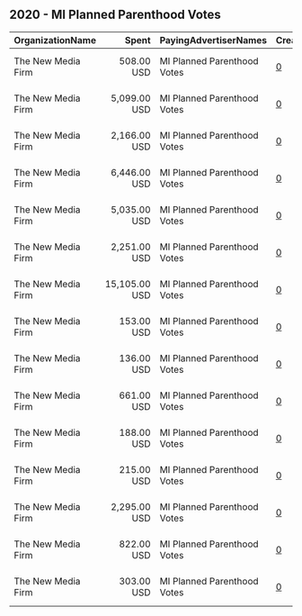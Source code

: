 ## 2020 - MI Planned Parenthood Votes 
|OrganizationName|Spent|PayingAdvertiserNames|CreativeUrls|Impressions|Genders|AgeBrackets|CountryCodes|BillingAddresses|CandidateBallotInformation|
|:---|---:|:---|:---|---:|:---|:---|:---|:---|:---|
|The New Media Firm|508.00 USD|MI Planned Parenthood Votes|[0](https://www.snap.com/political-ads/asset/b98e7128b5e72cd483c45754d4eb158daf88b1de86324b9f678fc2fd09da31d7?mediaType=mp4)|42,498|FEMALE|18+|united states|"1730 Rhode Island Ave, NW Ste 213,Washington,20036,US"|John James|
|The New Media Firm|5,099.00 USD|MI Planned Parenthood Votes|[0](https://www.snap.com/political-ads/asset/a611af5c09b42c6dedfe7f781e2edd0129a956dd6674abcf81d3b86e01a10ec4?mediaType=mp4)|950,158|FEMALE|18+|united states|"1730 Rhode Island Ave, NW Ste 213,Washington,20036,US"|John James|
|The New Media Firm|2,166.00 USD|MI Planned Parenthood Votes|[0](https://www.snap.com/political-ads/asset/9674fdea7a8dc42d70bdd6fff74bb654a7a851bf7adc85327da393356a5c9939?mediaType=mp4)|209,046||18+|united states|"1730 Rhode Island Ave, NW Ste 213,Washington,20036,US"|Michigan Congressional Candidates|
|The New Media Firm|6,446.00 USD|MI Planned Parenthood Votes|[0](https://www.snap.com/political-ads/asset/8e26f32721423c20dd13a86989e2d47aba122b0ddcd3edb59ceecf240a4c4a6c?mediaType=mp4)|1,424,991|FEMALE|18+|united states|"1730 Rhode Island Ave, NW Ste 213,Washington,20036,US"|John James|
|The New Media Firm|5,035.00 USD|MI Planned Parenthood Votes|[0](https://www.snap.com/political-ads/asset/d5fc0e8ee3d2abb4956fd208cae9b0ddb5e160a7aa73f86422bdf394348ac0c4?mediaType=mp4)|355,968||18+|united states|"1730 Rhode Island Ave, NW Ste 213,Washington,20036,US"|Gary Peters|
|The New Media Firm|2,251.00 USD|MI Planned Parenthood Votes|[0](https://www.snap.com/political-ads/asset/57f39abcc2bbf02e1ee47c9e4bba9215d1d487dabef7b9439fec6b251daa7fb7?mediaType=mp4)|209,471||18+|united states|"1730 Rhode Island Ave, NW Ste 213,Washington,20036,US"|Michigan Congressional Candidates|
|The New Media Firm|15,105.00 USD|MI Planned Parenthood Votes|[0](https://www.snap.com/political-ads/asset/5cbb1df86bc23a2c69dd716f41b5cfe8ab4b3b6aa54381ed9287d3e04fdd4a2d?mediaType=mp4)|1,143,204||18+|united states|"1730 Rhode Island Ave, NW Ste 213,Washington,20036,US"|Joe Biden and Kamala Harris|
|The New Media Firm|153.00 USD|MI Planned Parenthood Votes|[0](https://www.snap.com/political-ads/asset/6c7bd53c56ebbdca9649ee987b7b18ec5799d25b2d7ca265f4d4007eb3cf42bf?mediaType=mp4)|12,298|FEMALE|18+|united states|"1730 Rhode Island Ave, NW Ste 213,Washington,20036,US"|John James|
|The New Media Firm|136.00 USD|MI Planned Parenthood Votes|[0](https://www.snap.com/political-ads/asset/0c47a757a803cd4caa741bbc9478f6cffee5429c60dfdba72146ec247662c895?mediaType=mp4)|19,063||18+|united states|"1730 Rhode Island Ave, NW Ste 213,Washington,20036,US"|Count Every Vote|
|The New Media Firm|661.00 USD|MI Planned Parenthood Votes|[0](https://www.snap.com/political-ads/asset/b98e7128b5e72cd483c45754d4eb158daf88b1de86324b9f678fc2fd09da31d7?mediaType=mp4)|236,994|FEMALE|18+|united states|"1730 Rhode Island Ave, NW Ste 213,Washington,20036,US"|John James|
|The New Media Firm|188.00 USD|MI Planned Parenthood Votes|[0](https://www.snap.com/political-ads/asset/3734ab5b13b6caa55255d7ad1e02e8abad141c2bdbc093215fac4b63200203ae?mediaType=mp4)|15,300|FEMALE|18+|united states|"1730 Rhode Island Ave, NW Ste 213,Washington,20036,US"|John James|
|The New Media Firm|215.00 USD|MI Planned Parenthood Votes|[0](https://www.snap.com/political-ads/asset/d5fc0e8ee3d2abb4956fd208cae9b0ddb5e160a7aa73f86422bdf394348ac0c4?mediaType=mp4)|54,078||18+|united states|"1730 Rhode Island Ave, NW Ste 213,Washington,20036,US"|John James|
|The New Media Firm|2,295.00 USD|MI Planned Parenthood Votes|[0](https://www.snap.com/political-ads/asset/00ccf320c9c6679069325965efba607197d102f786946c93148af19255b78c67?mediaType=mp4)|215,016||18+|united states|"1730 Rhode Island Ave, NW Ste 213,Washington,20036,US"|Michigan Congressional Candidates|
|The New Media Firm|822.00 USD|MI Planned Parenthood Votes|[0](https://www.snap.com/political-ads/asset/8e26f32721423c20dd13a86989e2d47aba122b0ddcd3edb59ceecf240a4c4a6c?mediaType=mp4)|68,218|FEMALE|18+|united states|"1730 Rhode Island Ave, NW Ste 213,Washington,20036,US"|John James|
|The New Media Firm|303.00 USD|MI Planned Parenthood Votes|[0](https://www.snap.com/political-ads/asset/0c47a757a803cd4caa741bbc9478f6cffee5429c60dfdba72146ec247662c895?mediaType=mp4)|40,603||18+|united states|"1730 Rhode Island Ave, NW Ste 213,Washington,20036,US"|Count Every Vote|
